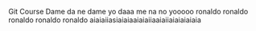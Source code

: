 Git Course
Dame da ne dame yo daaa me na no yooooo
ronaldo ronaldo ronaldo ronaldo ronaldo
aiaiaiiasiaiaiaaiaiaiiaaiaiiaiaiaiaiaia